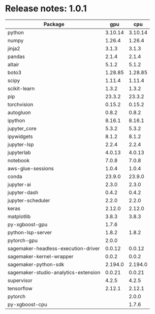 # Release notes: 1.0.1

Package | gpu| cpu
---|---|---
python|3.10.14|3.10.14
numpy|1.26.4|1.26.4
jinja2|3.1.3|3.1.3
pandas|2.1.4|2.1.4
altair|5.1.2|5.1.2
boto3|1.28.85|1.28.85
scipy|1.11.4|1.11.4
scikit-learn|1.3.2|1.3.2
pip|23.3.2|23.3.2
torchvision|0.15.2|0.15.2
autogluon|0.8.2|0.8.2
ipython|8.16.1|8.16.1
jupyter_core|5.3.2|5.3.2
ipywidgets|8.1.2|8.1.2
jupyter-lsp|2.2.4|2.2.4
jupyterlab|4.0.13|4.0.13
notebook|7.0.8|7.0.8
aws-glue-sessions|1.0.4|1.0.4
conda|23.9.0|23.9.0
jupyter-ai|2.3.0|2.3.0
jupyter-dash|0.4.2|0.4.2
jupyter-scheduler|2.2.0|2.2.0
keras|2.12.0|2.12.0
matplotlib|3.8.3|3.8.3
py-xgboost-gpu|1.7.6| 
python-lsp-server|1.8.2|1.8.2
pytorch-gpu|2.0.0| 
sagemaker-headless-execution-driver|0.0.12|0.0.12
sagemaker-kernel-wrapper|0.0.2|0.0.2
sagemaker-python-sdk|2.194.0|2.194.0
sagemaker-studio-analytics-extension|0.0.21|0.0.21
supervisor|4.2.5|4.2.5
tensorflow|2.12.1|2.12.1
pytorch| |2.0.0
py-xgboost-cpu| |1.7.6
